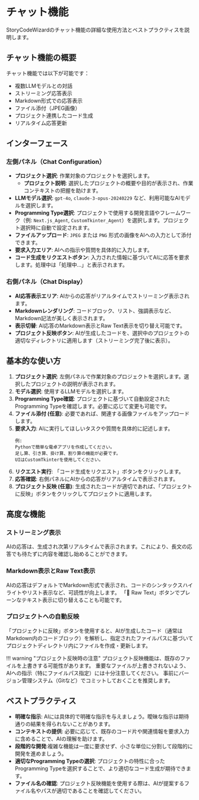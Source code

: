 # チャット機能

StoryCodeWizardのチャット機能の詳細な使用方法とベストプラクティスを説明します。

## チャット機能の概要

チャット機能では以下が可能です：

- 複数LLMモデルとの対話
- ストリーミング応答表示
- Markdown形式での応答表示
- ファイル添付（JPEG画像）
- プロジェクト連携したコード生成
- リアルタイム応答更新

## インターフェース

### 左側パネル（Chat Configuration）
- **プロジェクト選択**: 作業対象のプロジェクトを選択します。
  - **プロジェクト説明**: 選択したプロジェクトの概要や目的が表示され、作業コンテキストの把握を助けます。
- **LLMモデル選択**: `gpt-4o`, `claude-3-opus-20240229` など、利用可能なAIモデルを選択します。
- **Programming Type選択**: プロジェクトで使用する開発言語やフレームワーク（例: `Next.js_Agent`, `CustomTkinter_Agent`）を選択します。プロジェクト選択時に自動で設定されます。
- **ファイルアップロード**: `JPEG` または `PNG` 形式の画像をAIへの入力として添付できます。
- **要求入力エリア**: AIへの指示や質問を具体的に入力します。
- **コード生成をリクエストボタン**: 入力された情報に基づいてAIに応答を要求します。処理中は「処理中...」と表示されます。

### 右側パネル（Chat Display）
- **AI応答表示エリア**: AIからの応答がリアルタイムでストリーミング表示されます。
- **Markdownレンダリング**: コードブロック、リスト、強調表示など、Markdown記法が美しく表示されます。
- **表示切替**: AI応答のMarkdown表示とRaw Text表示を切り替え可能です。
- **プロジェクト反映ボタン**: AIが生成したコードを、選択中のプロジェクトの適切なディレクトリに適用します（ストリーミング完了後に表示）。

## 基本的な使い方

1. **プロジェクト選択**: 左側パネルで作業対象のプロジェクトを選択します。選択したプロジェクトの説明が表示されます。
2. **モデル選択**: 使用するLLMモデルを選択します。
3. **Programming Type確認**: プロジェクトに基づいて自動設定されたProgramming Typeを確認します。必要に応じて変更も可能です。
4. **ファイル添付 (任意)**: 必要であれば、関連する画像ファイルをアップロードします。
5. **要求入力**: AIに実行してほしいタスクや質問を具体的に記述します。
   ```text
   例:
   Pythonで簡単な電卓アプリを作成してください。
   足し算、引き算、掛け算、割り算の機能が必要です。
   UIはCustomTkinterを使用してください。
   ```
6. **リクエスト実行**: 「コード生成をリクエスト」ボタンをクリックします。
7. **応答確認**: 右側パネルにAIからの応答がリアルタイムで表示されます。
8. **プロジェクト反映 (任意)**: 生成されたコードが適切であれば、「プロジェクトに反映」ボタンをクリックしてプロジェクトに適用します。

## 高度な機能

### ストリーミング表示
AIの応答は、生成され次第リアルタイムで表示されます。これにより、長文の応答でも待たずに内容を確認し始めることができます。

### Markdown表示とRaw Text表示
AIの応答はデフォルトでMarkdown形式で表示され、コードのシンタックスハイライトやリスト表示など、可読性が向上します。
「📝 Raw Text」ボタンでプレーンなテキスト表示に切り替えることも可能です。

### プロジェクトへの自動反映
「プロジェクトに反映」ボタンを使用すると、AIが生成したコード（通常はMarkdown内のコードブロック）を解析し、指定されたファイルパスに基づいてプロジェクトディレクトリ内にファイルを作成・更新します。

!!! warning "プロジェクト反映時の注意"
    プロジェクト反映機能は、既存のファイルを上書きする可能性があります。
    重要なファイルが上書きされないよう、AIへの指示（特にファイルパス指定）には十分注意してください。
    事前にバージョン管理システム（Gitなど）でコミットしておくことを推奨します。

## ベストプラクティス

- **明確な指示**: AIには具体的で明確な指示を与えましょう。曖昧な指示は期待通りの結果を得られないことがあります。
- **コンテキストの提供**: 必要に応じて、既存のコード片や関連情報を要求入力に含めることで、AIの理解を助けます。
- **段階的な開発**:複雑な機能は一度に要求せず、小さな単位に分割して段階的に開発を進めましょう。
- **適切なProgramming Typeの選択**: プロジェクトの特性に合ったProgramming Typeを選択することで、より適切なコード生成が期待できます。
- **ファイル名の確認**: プロジェクト反映機能を使用する際は、AIが提案するファイル名やパスが適切であることを確認してください。

